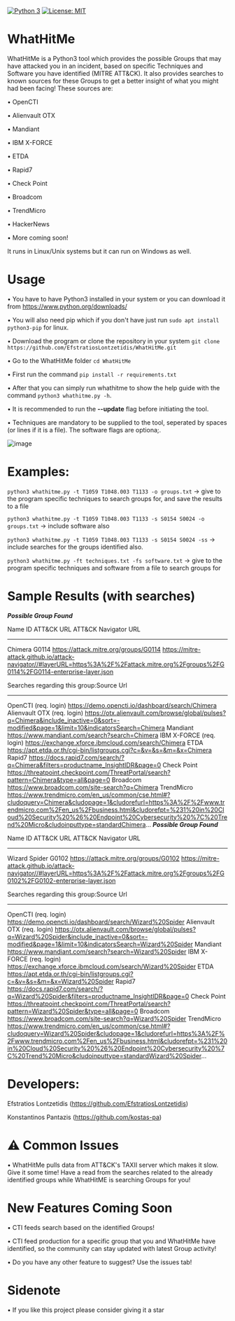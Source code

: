 [![Python 3](https://img.shields.io/badge/Python-3-blue.svg)](https://www.python.org/downloads/)
[![License: MIT](https://img.shields.io/badge/License-MIT-yellow.svg)](https://opensource.org/licenses/MIT)

# WhatHitMe

WhatHitMe is a Python3 tool which provides the possible Groups that may have attacked you in an incident, based on specific Techniques and Software you have identified (MITRE ATT&CK). It also provides searches to known sources for these Groups to get a better insight of what you might had been facing! These sources are:

• OpenCTI

• Alienvault OTX

• Mandiant

• IBM X-FORCE

• ETDA

• Rapid7

• Check Point

• Broadcom

• TrendMicro

• HackerNews

• More coming soon!

It runs in Linux/Unix systems but it can run on Windows as well.

# Usage

• You have to have Python3 installed in your system or you can download it from https://www.python.org/downloads/

• You will also need pip which if you don't have just run ```sudo apt install python3-pip``` for linux.

• Download the program or clone the repository in your system `git clone https://github.com/EfstratiosLontzetidis/WhatHitMe.git`

• Go to the WhatHitMe folder ```cd WhatHitMe```

• First run the command ```pip install -r requirements.txt```

• After that you can simply run whathitme to show the help guide with the command ```python3 whathitme.py -h```.

• It is recommended to run the **--update** flag before initiating the tool.

• Techniques are mandatory to be supplied to the tool, seperated by spaces (or lines if it is a file). The software flags are optiona;.

![image](https://user-images.githubusercontent.com/50456183/182891989-07a6060d-0df9-434c-a7d1-9e2dc85c2409.png)

# Examples: 
            
```python3 whathitme.py -t T1059 T1048.003 T1133 -o groups.txt``` -> give to the program specific techniques to search groups for, and save the results to a file

```python3 whathitme.py -t T1059 T1048.003 T1133 -s S0154 S0024 -o groups.txt``` -> include software also

```python3 whathitme.py -t T1059 T1048.003 T1133 -s S0154 S0024 -ss``` -> include searches for the groups identified also.

```python3 whathitme.py -ft techniques.txt -fs software.txt``` -> give to the program specific techniques and software from a file to search groups for

# Sample Results (with searches)

*****Possible Group Found*****

Name     ID     ATT&CK URL                             ATT&CK Navigator URL
-------  -----  -------------------------------------  ----------------------------------------------------------------------------------------------------------------------------------------
Chimera  G0114  https://attack.mitre.org/groups/G0114  https://mitre-attack.github.io/attack-navigator//#layerURL=https%3A%2F%2Fattack.mitre.org%2Fgroups%2FG0114%2FG0114-enterprise-layer.json

Searches regarding this group:Source                       Url
---------------------------  -----------------------------------------------------------------------------------------------------------------------------------------------------------------------------------------------------------------------------------------------------------------------------------
OpenCTI (req. login)         https://demo.opencti.io/dashboard/search/Chimera
Alienvault OTX (req. login)  https://otx.alienvault.com/browse/global/pulses?q=Chimera&include_inactive=0&sort=-modified&page=1&limit=10&indicatorsSearch=Chimera
Mandiant                     https://www.mandiant.com/search?search=Chimera
IBM X-FORCE (req. login)     https://exchange.xforce.ibmcloud.com/search/Chimera
ETDA                         https://apt.etda.or.th/cgi-bin/listgroups.cgi?c=&v=&s=&m=&x=Chimera
Rapid7                       https://docs.rapid7.com/search/?q=Chimera&filters=productname_InsightIDR&page=0
Check Point                  https://threatpoint.checkpoint.com/ThreatPortal/search?pattern=Chimera&type=all&page=0
Broadcom                     https://www.broadcom.com/site-search?q=Chimera
TrendMicro                   https://www.trendmicro.com/en_us/common/cse.html#?cludoquery=Chimera&cludopage=1&cludorefurl=https%3A%2F%2Fwww.trendmicro.com%2Fen_us%2Fbusiness.html&cludorefpt=%231%20in%20Cloud%20Security%20%26%20Endpoint%20Cybersecurity%20%7C%20Trend%20Micro&cludoinputtype=standardChimera...
*****Possible Group Found*****

Name           ID     ATT&CK URL                             ATT&CK Navigator URL
-------------  -----  -------------------------------------  ----------------------------------------------------------------------------------------------------------------------------------------
Wizard Spider  G0102  https://attack.mitre.org/groups/G0102  https://mitre-attack.github.io/attack-navigator//#layerURL=https%3A%2F%2Fattack.mitre.org%2Fgroups%2FG0102%2FG0102-enterprise-layer.json

Searches regarding this group:Source                       Url
---------------------------  ---------------------------------------------------------------------------------------------------------------------------------------------------------------------------------------------------------------------------------------------------------------------------------------------------
OpenCTI (req. login)         https://demo.opencti.io/dashboard/search/Wizard%20Spider
Alienvault OTX (req. login)  https://otx.alienvault.com/browse/global/pulses?q=Wizard%20Spider&include_inactive=0&sort=-modified&page=1&limit=10&indicatorsSearch=Wizard%20Spider
Mandiant                     https://www.mandiant.com/search?search=Wizard%20Spider
IBM X-FORCE (req. login)     https://exchange.xforce.ibmcloud.com/search/Wizard%20Spider
ETDA                         https://apt.etda.or.th/cgi-bin/listgroups.cgi?c=&v=&s=&m=&x=Wizard%20Spider
Rapid7                       https://docs.rapid7.com/search/?q=Wizard%20Spider&filters=productname_InsightIDR&page=0
Check Point                  https://threatpoint.checkpoint.com/ThreatPortal/search?pattern=Wizard%20Spider&type=all&page=0
Broadcom                     https://www.broadcom.com/site-search?q=Wizard%20Spider
TrendMicro                   https://www.trendmicro.com/en_us/common/cse.html#?cludoquery=Wizard%20Spider&cludopage=1&cludorefurl=https%3A%2F%2Fwww.trendmicro.com%2Fen_us%2Fbusiness.html&cludorefpt=%231%20in%20Cloud%20Security%20%26%20Endpoint%20Cybersecurity%20%7C%20Trend%20Micro&cludoinputtype=standardWizard%20Spider...

# Developers: 

Efstratios Lontzetidis (https://github.com/EfstratiosLontzetidis)

Konstantinos Pantazis   (https://github.com/kostas-pa)

# ⚠️ Common Issues

• WhatHitMe pulls data from ATT&CK's TAXII server which makes it slow. Give it some time! Have a read from the searches related to the already identified groups while WhatHitME is searching Groups for you!

# New Features Coming Soon

• CTI feeds search based on the identified Groups!

• CTI feed production for a specific group that you and WhatHitMe have identified, so the community can stay updated with latest Group activity!

• Do you have any other feature to suggest? Use the issues tab!

# Sidenote

• If you like this project please consider giving it a star

